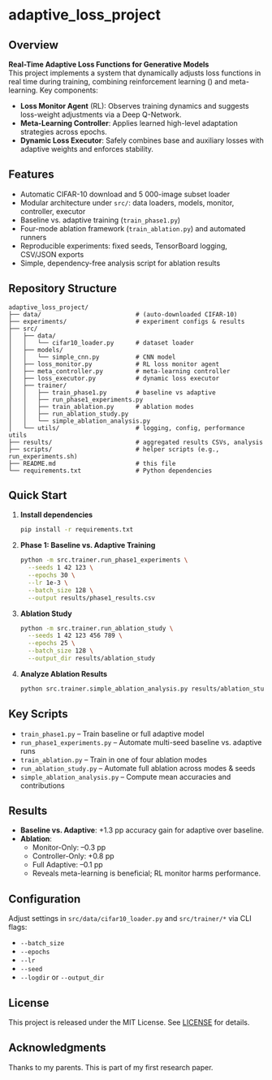 # adaptive_loss_project

## Overview  
**Real-Time Adaptive Loss Functions for Generative Models**  
This project implements a system that dynamically adjusts loss functions in real time during training, combining reinforcement learning () and meta-learning. Key components:  
- **Loss Monitor Agent** (RL): Observes training dynamics and suggests loss-weight adjustments via a Deep Q-Network.  
- **Meta-Learning Controller**: Applies learned high-level adaptation strategies across epochs.  
- **Dynamic Loss Executor**: Safely combines base and auxiliary losses with adaptive weights and enforces stability.

## Features  
- Automatic CIFAR-10 download and 5 000-image subset loader  
- Modular architecture under `src/`: data loaders, models, monitor, controller, executor  
- Baseline vs. adaptive training (`train_phase1.py`)  
- Four-mode ablation framework (`train_ablation.py`) and automated runners  
- Reproducible experiments: fixed seeds, TensorBoard logging, CSV/JSON exports  
- Simple, dependency-free analysis script for ablation results  

## Repository Structure  
```
adaptive_loss_project/
├── data/                          # (auto-downloaded CIFAR-10)
├── experiments/                   # experiment configs & results
├── src/
│   ├── data/
│   │   └── cifar10_loader.py      # dataset loader
│   ├── models/
│   │   └── simple_cnn.py          # CNN model
│   ├── loss_monitor.py            # RL loss monitor agent
│   ├── meta_controller.py         # meta-learning controller
│   ├── loss_executor.py           # dynamic loss executor
│   ├── trainer/
│   │   ├── train_phase1.py        # baseline vs adaptive
│   │   ├── run_phase1_experiments.py
│   │   ├── train_ablation.py      # ablation modes
│   │   ├── run_ablation_study.py
│   │   └── simple_ablation_analysis.py
│   └── utils/                     # logging, config, performance utils
├── results/                       # aggregated results CSVs, analysis
├── scripts/                       # helper scripts (e.g., run_experiments.sh)
├── README.md                      # this file
└── requirements.txt               # Python dependencies
```

## Quick Start

1. **Install dependencies**  
   ```bash
   pip install -r requirements.txt
   ```

2. **Phase 1: Baseline vs. Adaptive Training**  
   ```bash
   python -m src.trainer.run_phase1_experiments \
     --seeds 1 42 123 \
     --epochs 30 \
     --lr 1e-3 \
     --batch_size 128 \
     --output results/phase1_results.csv
   ```

3. **Ablation Study**  
   ```bash
   python -m src.trainer.run_ablation_study \
     --seeds 1 42 123 456 789 \
     --epochs 25 \
     --batch_size 128 \
     --output_dir results/ablation_study
   ```

4. **Analyze Ablation Results**  
   ```bash
   python src.trainer.simple_ablation_analysis.py results/ablation_study
   ```

## Key Scripts

- `train_phase1.py` – Train baseline or full adaptive model  
- `run_phase1_experiments.py` – Automate multi-seed baseline vs. adaptive runs  
- `train_ablation.py` – Train in one of four ablation modes  
- `run_ablation_study.py` – Automate full ablation across modes & seeds  
- `simple_ablation_analysis.py` – Compute mean accuracies and contributions  

## Results

- **Baseline vs. Adaptive**: +1.3 pp accuracy gain for adaptive over baseline.  
- **Ablation**:  
  - Monitor-Only: –0.3 pp  
  - Controller-Only: +0.8 pp  
  - Full Adaptive: –0.1 pp  
  - Reveals meta-learning is beneficial; RL monitor harms performance.

## Configuration

Adjust settings in `src/data/cifar10_loader.py` and `src/trainer/*` via CLI flags:
- `--batch_size`
- `--epochs`
- `--lr`
- `--seed`
- `--logdir` or `--output_dir`

## License

This project is released under the MIT License. See [LICENSE](LICENSE) for details.

## Acknowledgments

Thanks to my parents. This is part of my first research paper.
